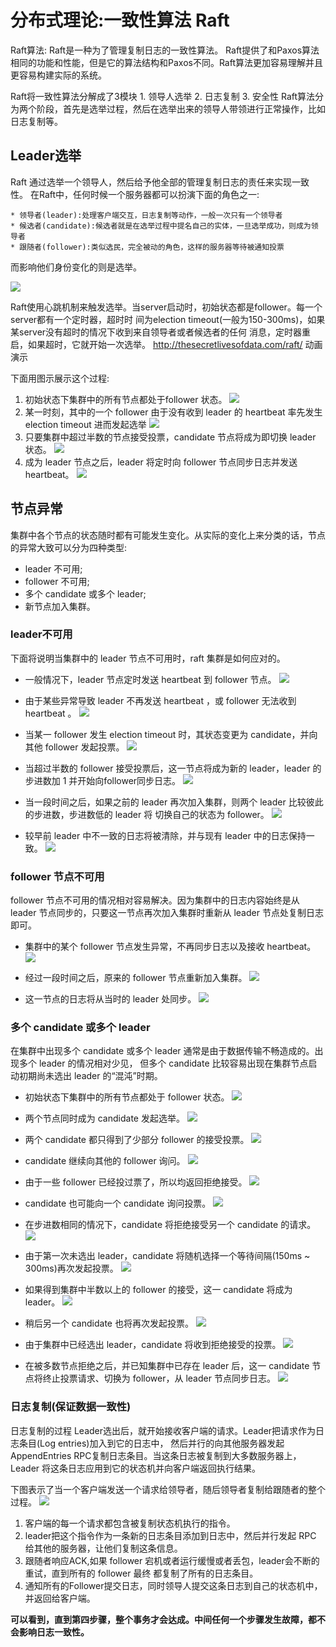 # 分布式理论:一致性算法 Raft 

Raft算法: Raft是一种为了管理复制日志的一致性算法。 Raft提供了和Paxos算法相同的功能和性能，但是它的算法结构和Paxos不同。Raft算法更加容易理解并且更容易构建实际的系统。

Raft将一致性算法分解成了3模块 
	1. 领导人选举 
	2. 日志复制 
	3. 安全性 
Raft算法分为两个阶段，首先是选举过程，然后在选举出来的领导人带领进行正常操作，比如日志复制等。 

## Leader选举 
Raft 通过选举一个领导人，然后给予他全部的管理复制日志的责任来实现一致性。 在Raft中，任何时候一个服务器都可以扮演下面的角色之一: 

	* 领导者(leader):处理客户端交互，日志复制等动作，一般一次只有一个领导者 
	* 候选者(candidate):候选者就是在选举过程中提名自己的实体，一旦选举成功，则成为领导者 
	* 跟随者(follower):类似选民，完全被动的角色，这样的服务器等待被通知投票 

而影响他们身份变化的则是选举。 

![](https://elgchat-oss.oss-accelerate.aliyuncs.com/elgchat/2021_03_22/page37image55278416.png) 

Raft使用心跳机制来触发选举。当server启动时，初始状态都是follower。每一个server都有一个定时器，超时时 间为election timeout(一般为150-300ms)，如果某server没有超时的情况下收到来自领导者或者候选者的任何 消息，定时器重启，如果超时，它就开始一次选举。 
http://thesecretlivesofdata.com/raft/ 动画演示 

下面用图示展示这个过程: 

1. 初始状态下集群中的所有节点都处于follower 状态。 
![](https://elgchat-oss.oss-accelerate.aliyuncs.com/elgchat/2021_03_22/page37image55263856.png) 
2. 某一时刻，其中的一个 follower 由于没有收到 leader 的 heartbeat 率先发生 election timeout 进而发起选举 
![](https://elgchat-oss.oss-accelerate.aliyuncs.com/elgchat/2021_03_22/page37image55277792.png) 
3. 只要集群中超过半数的节点接受投票，candidate 节点将成为即切换 leader 状态。 
![](https://elgchat-oss.oss-accelerate.aliyuncs.com/elgchat/2021_03_22/page38image55265728.png) 
4. 成为 leader 节点之后，leader 将定时向 follower 节点同步日志并发送 heartbeat。 
![](https://elgchat-oss.oss-accelerate.aliyuncs.com/elgchat/2021_03_22/page38image55266768.png) 


## 节点异常
集群中各个节点的状态随时都有可能发生变化。从实际的变化上来分类的话，节点的异常大致可以分为四种类型: 
* leader 不可用;
* follower 不可用;
* 多个 candidate 或多个 leader; 
* 新节点加入集群。 

### leader不可用
下面将说明当集群中的 leader 节点不可用时，raft 集群是如何应对的。 
* 一般情况下，leader 节点定时发送 heartbeat 到 follower 节点。 
![](https://elgchat-oss.oss-accelerate.aliyuncs.com/elgchat/2021_03_22/page39image55290848.png) 
* 由于某些异常导致 leader 不再发送 heartbeat ，或 follower 无法收到 heartbeat 。 
![](https://elgchat-oss.oss-accelerate.aliyuncs.com/elgchat/2021_03_22/page39image55297872.png)

* 当某一 follower 发生 election timeout 时，其状态变更为 candidate，并向其他 follower 发起投票。 
![](https://elgchat-oss.oss-accelerate.aliyuncs.com/elgchat/2021_03_22/page39image55305984.png)

* 当超过半数的 follower 接受投票后，这一节点将成为新的 leader，leader 的步进数加 1 并开始向follower同步日志。 
![](https://elgchat-oss.oss-accelerate.aliyuncs.com/elgchat/2021_03_22/page40image55281072.png)

* 当一段时间之后，如果之前的 leader 再次加入集群，则两个 leader 比较彼此的步进数，步进数低的 leader 将 切换自己的状态为 follower。 
![](https://elgchat-oss.oss-accelerate.aliyuncs.com/elgchat/2021_03_22/page40image55286480.png)

* 较早前 leader 中不一致的日志将被清除，并与现有 leader 中的日志保持一致。 
![](https://elgchat-oss.oss-accelerate.aliyuncs.com/elgchat/2021_03_22/page40image55286688.png)

### follower 节点不可用
follower 节点不可用的情况相对容易解决。因为集群中的日志内容始终是从 leader 节点同步的，只要这一节点再次加入集群时重新从 leader 节点处复制日志即可。

* 集群中的某个 follower 节点发生异常，不再同步日志以及接收 heartbeat。 
![](https://elgchat-oss.oss-accelerate.aliyuncs.com/elgchat/2021_03_22/page41image55287936.png) 

* 经过一段时间之后，原来的 follower 节点重新加入集群。 
![](https://elgchat-oss.oss-accelerate.aliyuncs.com/elgchat/2021_03_22/page41image55292928.png)  

* 这一节点的日志将从当时的 leader 处同步。 
![](https://elgchat-oss.oss-accelerate.aliyuncs.com/elgchat/2021_03_22/page41image55292096.png) 

### 多个 candidate 或多个 leader
在集群中出现多个 candidate 或多个 leader 通常是由于数据传输不畅造成的。出现多个 leader 的情况相对少见， 
但多个 candidate 比较容易出现在集群节点启动初期尚未选出 leader 的“混沌”时期。 

* 初始状态下集群中的所有节点都处于 follower 状态。 
![](https://elgchat-oss.oss-accelerate.aliyuncs.com/elgchat/2021_03_22/page42image55283776.png) 

* 两个节点同时成为 candidate 发起选举。 
![](https://elgchat-oss.oss-accelerate.aliyuncs.com/elgchat/2021_03_22/page42image55243776.png)

* 两个 candidate 都只得到了少部分 follower 的接受投票。 
![](https://elgchat-oss.oss-accelerate.aliyuncs.com/elgchat/2021_03_22/page42image55244816.png)

*  candidate 继续向其他的 follower 询问。 
![](https://elgchat-oss.oss-accelerate.aliyuncs.com/elgchat/2021_03_22/page43image55262032.png)

* 由于一些 follower 已经投过票了，所以均返回拒绝接受。 
![](https://elgchat-oss.oss-accelerate.aliyuncs.com/elgchat/2021_03_22/page43image55258912.png)

* candidate 也可能向一个 candidate 询问投票。 
![](https://elgchat-oss.oss-accelerate.aliyuncs.com/elgchat/2021_03_22/page43image55259536.png)

* 在步进数相同的情况下，candidate 将拒绝接受另一个 candidate 的请求。 
![](https://elgchat-oss.oss-accelerate.aliyuncs.com/elgchat/2021_03_22/page44image55265312.png)
* 由于第一次未选出 leader，candidate 将随机选择一个等待间隔(150ms ~ 300ms)再次发起投票。 
![](https://elgchat-oss.oss-accelerate.aliyuncs.com/elgchat/2021_03_22/page44image55265936.png)

* 如果得到集群中半数以上的 follower 的接受，这一 candidate 将成为 leader。 
![](https://elgchat-oss.oss-accelerate.aliyuncs.com/elgchat/2021_03_22/page44image55270512.png)

* 稍后另一个 candidate 也将再次发起投票。 
![](https://elgchat-oss.oss-accelerate.aliyuncs.com/elgchat/2021_03_22/page45image55266976.png)

* 由于集群中已经选出 leader，candidate 将收到拒绝接受的投票。 
![](https://elgchat-oss.oss-accelerate.aliyuncs.com/elgchat/2021_03_22/page45image55280864.png)

* 在被多数节点拒绝之后，并已知集群中已存在 leader 后，这一 candidate 节点将终止投票请求、切换为 follower，从 leader 节点同步日志。 
![](https://elgchat-oss.oss-accelerate.aliyuncs.com/elgchat/2021_03_22/page45image55282944.png)

### 日志复制(保证数据一致性)
日志复制的过程 
	Leader选出后，就开始接收客户端的请求。Leader把请求作为日志条目(Log entries)加入到它的日志中， 然后并行的向其他服务器发起 AppendEntries RPC复制日志条目。当这条日志被复制到大多数服务器上，Leader 将这条日志应用到它的状态机并向客户端返回执行结果。 

下图表示了当一个客户端发送一个请求给领导者，随后领导者复制给跟随者的整个过程。
![](https://elgchat-oss.oss-accelerate.aliyuncs.com/elgchat/2021_03_22/page46image55292304.png) 

1. 客户端的每一个请求都包含被复制状态机执行的指令。 
2. leader把这个指令作为一条新的日志条目添加到日志中，然后并行发起 RPC 给其他的服务器，让他们复制这条信息。
3. 跟随者响应ACK,如果 follower 宕机或者运行缓慢或者丢包，leader会不断的重试，直到所有的 follower 最终 都复制了所有的日志条目。 
4. 通知所有的Follower提交日志，同时领导人提交这条日志到自己的状态机中，并返回给客户端。 

**可以看到，直到第四步骤，整个事务才会达成。中间任何一个步骤发生故障，都不会影响日志一致性。**
